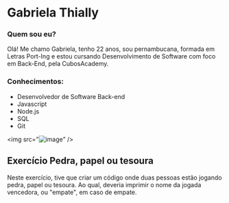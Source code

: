 # Gabriela Thially
### Quem sou eu?
Olá! Me chamo Gabriela, tenho 22 anos, sou pernambucana, formada em Letras Port-Ing e estou cursando Desenvolvimento de Software com foco em Back-End, pela CubosAcademy.

### Conhecimentos:

- Desenvolvedor de Software Back-end
- Javascript
- Node.js
- SQL
- Git




<img src="![image](https://github.com/gabithially/gabithially/assets/138257550/50387c20-e199-43a0-a31c-f1968c33b5e9)” />



## Exercício Pedra, papel ou tesoura

Neste exercício, tive que criar um código onde duas pessoas estão jogando pedra, papel ou tesoura. Ao qual, deveria imprimir o nome da jogada vencedora, ou "empate", em caso de empate.
